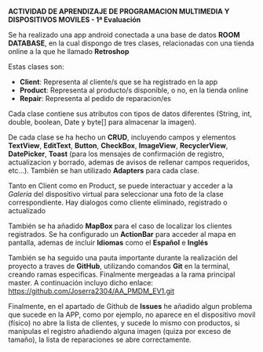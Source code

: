 **ACTIVIDAD DE APRENDIZAJE DE PROGRAMACION MULTIMEDIA Y DISPOSITIVOS MOVILES - 1ª Evaluación**

Se ha realizado una app android conectada a una base de datos **ROOM DATABASE**, en la cual 
dispongo de tres clases, relacionadas con una tienda online a la que he llamado **Retroshop**

Estas clases son:
* **Client**: Representa al cliente/s que se ha registrado en la app
* **Product**: Representa al producto/s disponible, o no, en la tienda online
* **Repair**: Representa al pedido de reparacion/es

Cada clase contiene sus atributos con tipos de datos diferentes (String, int, double, boolean, Date
y byte[] para almacenar la imagen).

De cada clase se ha hecho un **CRUD**, incluyendo campos y elementos **TextView**, **EditText**, 
**Button**, **CheckBox**, **ImageView**, **RecyclerView**, **DatePicker**, **Toast** 
(para los mensajes de confirmación de registro, actualizacion y borrado, ademas de avisos 
de rellenar campos requeridos, etc...). También se han utilizado **Adapters** para cada clase.

Tanto en Client como en Product, se puede interactuar y acceder a la *Galeria* del dispositivo 
virtual para seleccionar una foto de la clase correspondiente. Hay dialogos como cliente eliminado, registrado o actualizado

También se ha añadido **MapBox** para el caso de localizar los clientes registrados. Se ha
configurado un **ActionBar** para acceder al mapa en pantalla, ademas de incluir **Idiomas**
como el **Español** e **Inglés**

También se ha seguido una pauta importante durante la realización del proyecto a traves de
**GitHub**, utilizando comandos **Git** en la terminal, creando ramas especificas. Finalmente
mergeadas a la rama principal master. A continuación incluyo dicho enlace:
https://github.com/Joserra2304/AA_PMDM_EV1.git

Finalmente, en el apartado de Github de **Issues** he añadido algun problema que sucede en la APP, 
como por ejemplo, no aparece en el dispositivo movil (físico) no abre la lista de clientes, 
y sucede lo mismo con productos, si manipulas el registro añadiendo alguna imagen (quiza por exceso de tamaño),
la lista de reparaciones se abre correctamente.
